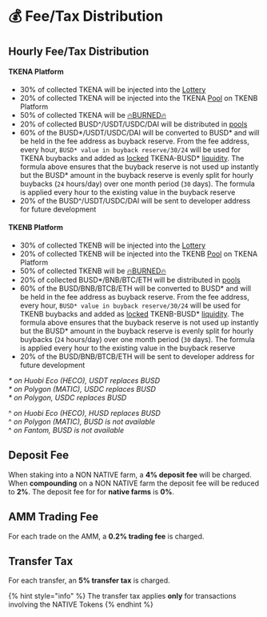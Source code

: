 # 💰 Fee/Tax Distribution

## Hourly Fee/Tax Distribution <a id="deposit-fee"></a>

#### TKENA Platform

* 30% of collected TKENA will be injected into the [Lottery](lottery.md)
* 20% of collected TKENA will be injected into the TKENA [Pool](token-pools.md) on TKENB Platform
* 50% of collected TKENA will be [🔥BURNED🔥](https://testnet.bscscan.com/token/0x8a5a76401ada8998603d982d8343752fec75972b?a=0x000000000000000000000000000000000000dEaD)
* 20% of collected BUSD^/USDT/USDC/DAI will be distributed in [pools](token-pools.md)
* 60% of the BUSD\*/USDT/USDC/DAI will be converted to BUSD\* and will be held in the fee address as buyback reserve. From the fee address, every hour, `BUSD* value in buyback reserve/30/24` will be used for TKENA buybacks and added as [locked](locked-liquidity.md) TKENA-BUSD\* [liquidity](automatic-liquidity.md). The formula above ensures that the buyback reserve is not used up instantly but the BUSD\* amount in the buyback reserve is evenly split for hourly buybacks \(`24` hours/day\) over one month period \(`30` days\). The formula is applied every hour to the existing value in the buyback reserve
* 20% of the BUSD^/USDT/USDC/DAI will be sent to developer address for future development

#### TKENB Platform

* 30% of collected TKENB will be injected into the [Lottery](lottery.md)
* 20% of collected TKENB will be injected into the TKENB [Pool](token-pools.md) on TKENA Platform
* 50% of collected TKENB will be [🔥BURNED🔥](https://testnet.bscscan.com/token/0x8a5a76401ada8998603d982d8343752fec75972b?a=0x000000000000000000000000000000000000dEaD)
* 20% of collected BUSD\*/BNB/BTC/ETH will be distributed in [pools](token-pools.md)
* 60% of the BUSD/BNB/BTCB/ETH will be converted to BUSD\* and will be held in the fee address as buyback reserve. From the fee address, every hour, `BUSD* value in buyback reserve/30/24` will be used for TKENB buybacks and added as [locked](locked-liquidity.md) TKENB-BUSD\* [liquidity](automatic-liquidity.md). The formula above ensures that the buyback reserve is not used up instantly but the BUSD\* amount in the buyback reserve is evenly split for hourly buybacks \(`24` hours/day\) over one month period \(`30` days\). The formula is applied every hour to the existing value in the buyback reserve
* 20% of the BUSD/BNB/BTCB/ETH will be sent to developer address for future development

_\* on Huobi Eco \(HECO\), USDT replaces BUSD_   
_\* on Polygon \(MATIC\), USDC replaces BUSD   
\* on Polygon, USDC replaces BUSD_  
  
^ _on Huobi Eco \(HECO\), HUSD replaces BUSD_   
^ _on Polygon \(MATIC\), BUSD is not available_   
^ _on Fantom, BUSD is not available_ 

## Deposit Fee <a id="deposit-fee"></a>

When staking into a NON NATIVE farm, a **4% deposit fee** will be charged. When **compounding** on a NON NATIVE farm the deposit fee will be reduced to **2%**. The deposit fee for for **native farms** is **0%**.

## AMM Trading Fee <a id="trading-fee"></a>

For each trade on the AMM, a **0.2% trading fee** is charged.

## Transfer Tax <a id="transfer-tax"></a>

For each transfer, an **5% transfer tax** is charged.

{% hint style="info" %}
The transfer tax applies **only** for transactions involving the NATIVE Tokens
{% endhint %}


